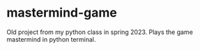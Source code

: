 # mastermind-game
Old project from my python class in spring 2023. Plays the game mastermind in python terminal.
